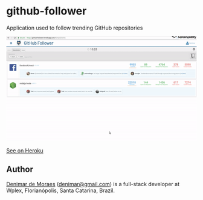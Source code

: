 # github-follower
Application used to follow trending GitHub repositories

![alt text](https://raw.githubusercontent.com/denimar/github-follower/master/github-follower.gif)


[See on Heroku](https://github-follower.herokuapp.com/#/repositories/)


## Author

[Denimar de Moraes](http://github.com/denimar) (denimar@gmail.com) is a full-stack developer at Wplex, Florianópolis, Santa Catarina, Brazil.
